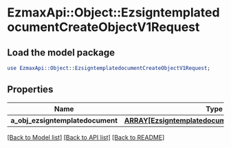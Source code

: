 # EzmaxApi::Object::EzsigntemplatedocumentCreateObjectV1Request

## Load the model package
```perl
use EzmaxApi::Object::EzsigntemplatedocumentCreateObjectV1Request;
```

## Properties
Name | Type | Description | Notes
------------ | ------------- | ------------- | -------------
**a_obj_ezsigntemplatedocument** | [**ARRAY[EzsigntemplatedocumentRequestCompound]**](EzsigntemplatedocumentRequestCompound.md) |  | 

[[Back to Model list]](../README.md#documentation-for-models) [[Back to API list]](../README.md#documentation-for-api-endpoints) [[Back to README]](../README.md)


